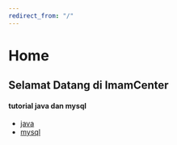 ```yaml
---
redirect_from: "/"
---
```


# Home
## Selamat Datang di ImamCenter
 
#### tutorial java dan mysql
* [java](java.md)
* [mysql](mysql.md)


